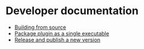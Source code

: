 # Developer documentation

- [Building from source](building_from_source.md)
- [Package plugin as a single executable](package_plugin_as_single_executable.md)
- [Release and publish a new version](release_new_version.md)